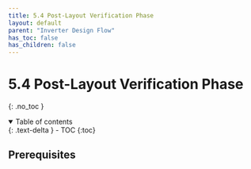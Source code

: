 ```yaml
---
title: 5.4 Post-Layout Verification Phase
layout: default
parent: "Inverter Design Flow"
has_toc: false
has_children: false
---
```

# 5.4 Post-Layout Verification Phase
{: .no_toc }

<details open markdown="block">
  <summary>
    Table of contents
  </summary>
  {: .text-delta }
- TOC
{:toc}
</details>

## Prerequisites